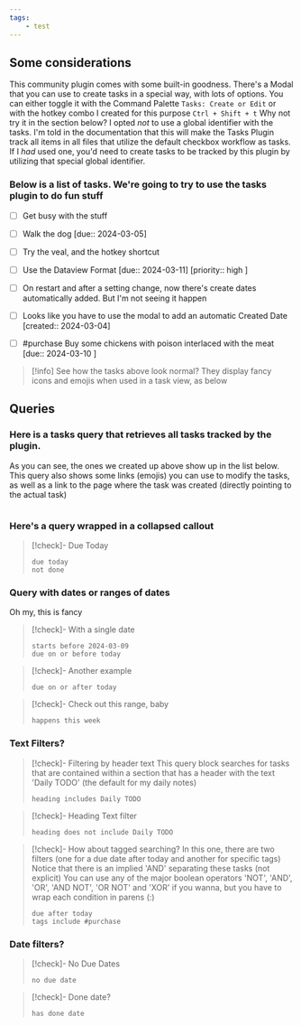 ```yaml
---
tags:
    - test
---
```



## Some considerations
This community plugin comes with some built-in goodness.  There's a Modal that you can use to create tasks in a special way, with lots of options.  You can either toggle it with the Command Palette `Tasks: Create or Edit` or with the hotkey combo I created for this purpose `Ctrl + Shift + t`
Why not try it in the section below?
I opted _not_ to use a global identifier with the tasks.  I'm told in the documentation that this will make the Tasks Plugin track all items in all files that utilize the default checkbox workflow as tasks.  If I _had_ used one, you'd need to create tasks to be tracked by this plugin by utilizing that special global identifier.

### Below is a list of tasks.  We're going to try to use the tasks plugin to do fun stuff

- [ ] Get busy with the stuff
- [ ] Walk the dog  [due:: 2024-03-05]
- [ ] Try the veal, and the hotkey shortcut
- [ ] Use the Dataview Format  [due:: 2024-03-11] [priority:: high ]
- [ ] On restart and after a setting change, now there's create dates automatically added.  But I'm not seeing it happen
- [ ] Looks like you have to use the modal to add an automatic Created Date  [created:: 2024-03-04]
- [ ] #purchase Buy some chickens with poison interlaced with the meat [due:: 2024-03-10 ]



> [!info] 
> See how the tasks above look normal?  They display fancy icons and emojis when used in a task view, as below



## Queries
### Here is a tasks query that retrieves all tasks tracked by the plugin. 
As you can see, the ones we created up above show up in the list below.  This query also shows some links (emojis) you can use to modify the tasks, as well as a link to the page where the task was created (directly pointing to the actual task)

```tasks
```



### Here's a query wrapped in a collapsed callout
>[!check]- Due Today
>```tasks
>due today
>not done


### Query with dates or ranges of dates
Oh my, this is fancy
>[!check]- With a single date
>```tasks
>starts before 2024-03-09
>due on or before today

>[!check]- Another example
>```tasks
>due on or after today

>[!check]- Check out this range, baby
>```tasks
>happens this week

### Text Filters?
>[!check]- Filtering by header text
>This query block searches for tasks that are contained within a section that has a header with the text 'Daily TODO' (the default for my daily notes)
>```tasks
>heading includes Daily TODO

>[!check]- Heading Text filter
>```tasks
>heading does not include Daily TODO

>[!check]- How about tagged searching?
>In this one, there are two filters (one for a due date after today and another for specific tags)
>Notice that there is an implied 'AND' separating these tasks (not explicit)
>You can use any of the major boolean operators 'NOT', 'AND', 'OR', 'AND NOT', 'OR NOT' and 'XOR' if you wanna, but you have to wrap each condition in parens (:)
>
>```tasks
>due after today
>tags include #purchase 

### Date filters?
>[!check]- No Due Dates
>```tasks
>no due date

>[!check]- Done date?
>``` tasks
>has done date
>```



